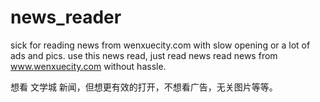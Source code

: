 # news_reader
sick for reading news from wenxuecity.com with slow opening or a lot of ads and pics. use this news read, just read news
read news from www.wenxuecity.com without hassle.

想看 文学城 新闻，但想更有效的打开，不想看广告，无关图片等等。
